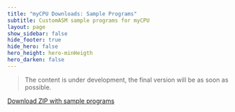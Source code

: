 ```yaml
---
title: "myCPU Downloads: Sample Programs"
subtitle: CustomASM sample programs for myCPU
layout: page
show_sidebar: false
hide_footer: true
hide_hero: false
hero_height: hero-minHeigth
hero_darken: false
---
```

> The content is under development, the final version will be as soon as possible.

<a class="button is-primary is-light" href="{{ site.baseurl }}/downloads/programs/myCPU_sample_programs_v1.0.zip">Download ZIP with sample programs</a>